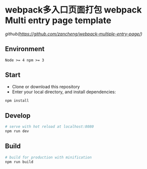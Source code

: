 # webpack多入口页面打包 webpack  Multi entry page template 

>

*github(https://github.com/zancheng/webpack-multiple-entry-page/)*

## Environment

`Node >= 4
npm >= 3`

## Start

 - Clone or download this repository
 - Enter your local directory, and install dependencies:

``` bash
npm install
```

## Develop

``` bash
# serve with hot reload at localhost:8080
npm run dev
```

## Build

``` bash
# build for production with minification
npm run build
```
